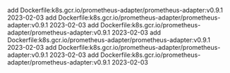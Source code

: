 add Dockerfile:k8s.gcr.io/prometheus-adapter/prometheus-adapter:v0.9.1 2023-02-03
add Dockerfile:k8s.gcr.io/prometheus-adapter/prometheus-adapter:v0.9.1 2023-02-03
add Dockerfile:k8s.gcr.io/prometheus-adapter/prometheus-adapter:v0.9.1 2023-02-03
add Dockerfile:k8s.gcr.io/prometheus-adapter/prometheus-adapter:v0.9.1 2023-02-03
add Dockerfile:k8s.gcr.io/prometheus-adapter/prometheus-adapter:v0.9.1 2023-02-03
add Dockerfile:k8s.gcr.io/prometheus-adapter/prometheus-adapter:v0.9.1 2023-02-03
